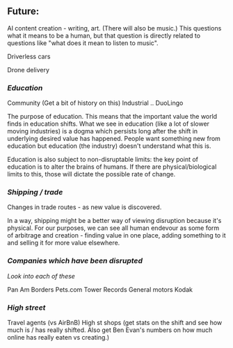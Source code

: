 
## Future:

AI content creation - writing, art. (There will also be music.)
This questions what it means to be a human, but that question is directly related to questions like "what does it mean to listen to music". 


Driverless cars

Drone delivery


### *Education*

Community
(Get a bit of history on this)
Industrial
..
DuoLingo

The purpose of education. This means that the important value the world finds in education shifts. What we see in education (like a lot of slower moving industries) is a dogma which persists long after the shift in underlying desired value has happened. People want something new from education but education (the industry) doesn't understand what this is.

Education is also subject to non-disruptable limits: the key point of education is to alter the brains of humans. If there are physical/biological limits to this, those will dictate the possible rate of change.

### *Shipping / trade*

Changes in trade routes - as new value is discovered. 

In a way, shipping might be a better way of viewing disruption because it's physical. For our purposes, we can see all human endevour as some form of arbitrage and creation - finding value in one place, adding something to it and selling it for more value elsewhere.

### *Companies which have been disrupted*

_Look into each of these_

Pan Am
Borders
Pets.com
Tower Records
General motors
Kodak


### *High street*

Travel agents (vs AirBnB)
High st shops (get stats on the shift and see how much is / has really shifted. Also get Ben Evan's numbers on how much online has really eaten vs creating.)

